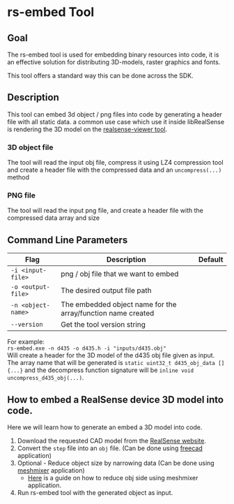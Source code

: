 # rs-embed Tool

## Goal

The rs-embed tool is used for embedding binary resources into code,  it is an effective solution for distributing 3D-models, raster graphics and fonts. 

This tool offers a standard way this can be done across the SDK.

## Description
This tool can embed 3d object / png files into code by generating a header file with all static data.
a common use case which use it inside libRealSense is rendering the 3D model on the [realsense-viewer tool](../realsense-viewer).

### 3D object file
The tool will read the input obj file, compress it using LZ4 compression tool and create a header file with the compressed data and an `uncompress(...)` method

### PNG file
The tool will read the input png file, and create a header file with the compressed data array and size

## Command Line Parameters

|Flag   |Description   |Default|
|---|---|---|
|`-i <input-file>`|png / obj file that we want to embed||
|`-o <output-file>`|The desired output file path||
|`-n <object-name>`|The embedded object name for the array/function name created||
|`--version`|Get the tool version string||

For example:  
`rs-embed.exe -n d435 -o d435.h -i "inputs/d435.obj"`  
Will create a header for the 3D model of the d435 obj file given as input.
The array name that will be generated is `static uint32_t d435_obj_data [] {...}`
and the decompress function signature will be `inline void uncompress_d435_obj(...)`.

## How to embed a RealSense device 3D model into code.
Here we will learn how to generate an embed a 3D model into code.

1. Download the requested CAD model from the [RealSense website](https://dev.intelrealsense.com/docs/cad-files).
2. Convert the `step` file into an `obj` file. (Can be done using [freecad](https://wiki.freecadweb.org/Download) application)
3. Optional - Reduce object size by narrowing data (Can be done using [meshmixer](https://www.meshmixer.com/download.html) application)
   	* [Here](https://i.materialise.com/blog/en/reduce-the-file-size-of-stl-and-obj-3d-models/) is a guide on how to reduce obj side using meshmixer application.
 4. Run rs-embed tool with the generated object as input.
